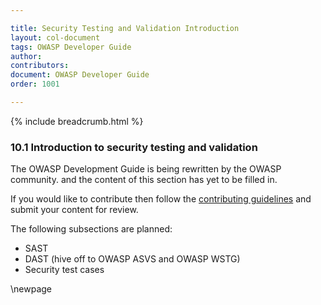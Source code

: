 ```yaml
---

title: Security Testing and Validation Introduction
layout: col-document
tags: OWASP Developer Guide
author:
contributors:
document: OWASP Developer Guide
order: 1001

---
```


{% include breadcrumb.html %}

### 10.1 Introduction to security testing and validation

The OWASP Development Guide is being rewritten by the OWASP community.
and the content of this section has yet to be filled in.

If you would like to contribute then follow the
[contributing guidelines](https://github.com/OWASP/www-project-developer-guide/blob/main/CONTRIBUTING.md)
and submit your content for review.

The following subsections are planned:

* SAST
* DAST (hive off to OWASP ASVS and OWASP WSTG)
* Security test cases

\newpage
